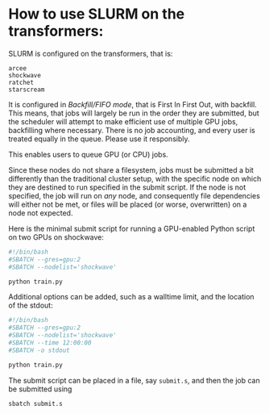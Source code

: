 # How to use SLURM on the transformers:


SLURM is configured on the transformers, that is:
```
arcee
shockwave
ratchet
starscream
```
It is configured in _Backfill/FIFO mode_, that is First In First Out, with backfill. This means, that jobs will largely be run in the order they are submitted, but the scheduler will attempt to make efficient use of multiple GPU jobs, backfilling where necessary. There is no job accounting, and every user is treated equally in the queue.  Please use it responsibly.

This enables users to queue GPU (or CPU) jobs. 

Since these nodes do not share a filesystem, jobs must be submitted a bit differently than the traditional cluster setup, with the specific node on which they are destined to run specified in the submit script. If the node is not specified, the job will run on _any_ node, and consequently file dependencies will either not be met, or files will be placed (or worse, overwritten) on a node not expected.

Here is the minimal submit script for running a GPU-enabled Python script on two GPUs on shockwave:

```bash
#!/bin/bash
#SBATCH --gres=gpu:2
#SBATCH --nodelist='shockwave'

python train.py

```


Additional options can be added, such as a walltime limit, and the location of the stdout:


```bash
#!/bin/bash
#SBATCH --gres=gpu:2
#SBATCH --nodelist='shockwave'
#SBATCH --time 12:00:00
#SBATCH -o stdout

python train.py

```


 
The submit script can be placed in a file, say `submit.s`, and then the job can be submitted using
```bash 
sbatch submit.s
```
